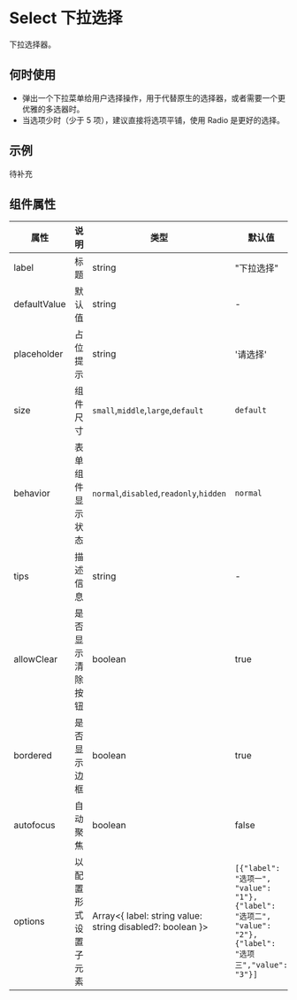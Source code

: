 # Select 下拉选择

下拉选择器。

## 何时使用

- 弹出一个下拉菜单给用户选择操作，用于代替原生的选择器，或者需要一个更优雅的多选器时。
- 当选项少时（少于 5 项），建议直接将选项平铺，使用 Radio 是更好的选择。

## 示例

待补充

## 组件属性

| 属性         | 说明                 | 类型                                                      | 默认值                                                                                                   |
| ------------ | -------------------- | --------------------------------------------------------- | -------------------------------------------------------------------------------------------------------- |
| label        | 标题                 | string                                                    | "下拉选择"                                                                                               |
| defaultValue | 默认值               | string                                                    | -                                                                                                        |
| placeholder  | 占位提示             | string                                                    | '请选择'                                                                                                 |
| size         | 组件尺寸             | `small`,`middle`,`large`,`default`                        | `default`                                                                                                |
| behavior     | 表单组件显示状态     | `normal`,`disabled`,`readonly`,`hidden`                   | `normal`                                                                                                 |
| tips         | 描述信息             | string                                                    | -                                                                                                        |
| allowClear   | 是否显示清除按钮     | boolean                                                   | true                                                                                                     |
| bordered     | 是否显示边框         | boolean                                                   | true                                                                                                     |
| autofocus    | 自动聚焦             | boolean                                                   | false                                                                                                    |
| options      | 以配置形式设置子元素 | Array<{ label: string value: string disabled?: boolean }> | `[{"label": "选项一", "value": "1"},{"label": "选项二", "value": "2"},{"label": "选项三","value": "3"}]` |
